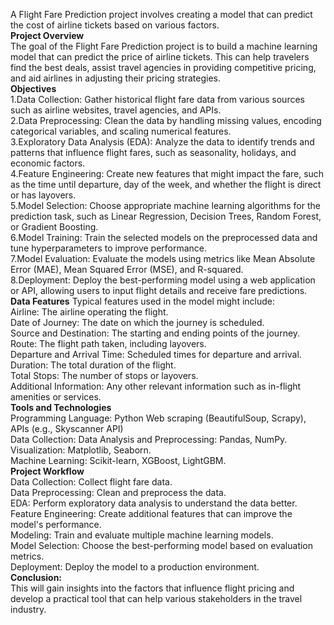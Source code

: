 A Flight Fare Prediction project involves creating a model that can predict the cost of airline tickets based on various factors.<br>
**Project Overview**<br>
The goal of the Flight Fare Prediction project is to build a machine learning model that can predict the price of airline tickets. This can help travelers find the best deals, assist travel agencies in providing competitive pricing, and aid airlines in adjusting their pricing strategies.<br>
**Objectives**<br>
1.Data Collection: Gather historical flight fare data from various sources such as airline websites, travel agencies, and APIs.<br>
2.Data Preprocessing: Clean the data by handling missing values, encoding categorical variables, and scaling numerical features.<br>
3.Exploratory Data Analysis (EDA):  Analyze  the data to identify trends and patterns that influence flight fares, such as seasonality, holidays, and economic factors.<br>
4.Feature Engineering: Create new features that might impact the fare, such as the time until departure, day of the week, and whether the flight is direct or has layovers.<br>
5.Model Selection: Choose appropriate machine learning algorithms for the prediction task, such as Linear Regression, Decision Trees, Random Forest, or Gradient Boosting.<br>
6.Model Training: Train the selected models on the preprocessed data and tune hyperparameters to improve performance.<br>
7.Model Evaluation: Evaluate the models using metrics like Mean Absolute Error (MAE), Mean Squared Error (MSE), and R-squared.<br>
8.Deployment: Deploy the best-performing model using a web application or API, allowing users to input flight details and receive fare predictions.<br>
**Data Features**
Typical features used in the model might include:<br>
Airline: The airline operating the flight.<br>
Date of Journey: The date on which the journey is scheduled.<br>
Source and Destination: The starting and ending points of the journey.<br>
Route: The flight path taken, including layovers.<br>
Departure and Arrival Time: Scheduled times for departure and arrival.<br>
Duration: The total duration of the flight.<br>
Total Stops: The number of stops or layovers.<br>
Additional Information: Any other relevant information such as in-flight amenities or services.<br>
**Tools and Technologies**<br>
Programming Language: Python
Web scraping (BeautifulSoup, Scrapy), APIs (e.g., Skyscanner API)<br>
Data Collection: Data Analysis and Preprocessing: Pandas, NumPy.<br>
Visualization: Matplotlib, Seaborn.<br>
Machine Learning: Scikit-learn, XGBoost, LightGBM.<br>
**Project Workflow**<br>
Data Collection: Collect flight fare data.<br>
Data Preprocessing: Clean and preprocess the data.<br>
EDA: Perform exploratory data analysis to understand the data better.<br>
Feature Engineering: Create additional features that can improve the model's performance.<br>
Modeling: Train and evaluate multiple machine learning models.<br>
Model Selection: Choose the best-performing model based on evaluation metrics.<br>
Deployment: Deploy the model to a production environment.<br>
**Conclusion:**<br>
This will gain insights into the factors that influence flight pricing and develop a practical tool that can help various stakeholders in the travel industry.<br>
